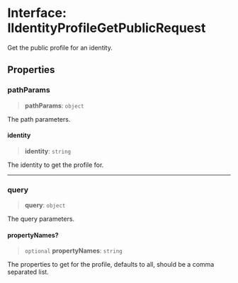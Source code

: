 # Interface: IIdentityProfileGetPublicRequest

Get the public profile for an identity.

## Properties

### pathParams

> **pathParams**: `object`

The path parameters.

#### identity

> **identity**: `string`

The identity to get the profile for.

***

### query

> **query**: `object`

The query parameters.

#### propertyNames?

> `optional` **propertyNames**: `string`

The properties to get for the profile, defaults to all, should be a comma separated list.
